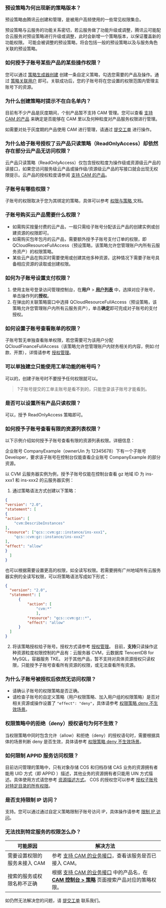 ### 预设策略为何出现新的策略版本？
预设策略由腾讯云创建和管理，是被用户高频使用的一些常见权限集合。

预设策略与云服务的功能关系密切，若云服务做了功能升级或调整，腾讯云可能配合云服务对预设策略进行升级或调整，此时会新增一个策略版本，以保证覆盖新的功能权限。
可能会被调整的预设策略，将会包括一般的预设策略以及与服务角色关联的预设策略。


### 如何授予子账号某些产品的某些操作权限？

您可以通过 [策略生成器创建](https://cloud.tencent.com/document/product/598/37739#.E6.8C.89.E7.AD.96.E7.95.A5.E7.94.9F.E6.88.90.E5.99.A8.E5.88.9B.E5.BB.BA) 创建一条自定义策略，勾选您需要的产品及操作。通过 [策略关联用户](https://cloud.tencent.com/document/product/598/10602#.E9.80.9A.E8.BF.87.E7.AD.96.E7.95.A5.E5.85.B3.E8.81.94.E7.94.A8.E6.88.B7.2F.E7.94.A8.E6.88.B7.E7.BB.84) 即可。关联成功后，您的子账号将在您设置的权限范围内管理主账号下的资源。



### 为什么创建策略时提示不在白名单内？
目前有不少产品是灰度期间，个别产品暂不支持 CAM 管理。您可以查看 [支持 CAM 的产品](https://cloud.tencent.com/document/product/598/10588) 来确定是否能够在 CAM 里以及何种粒度对产品服务权限进行管理。

如需要对处于灰度期的产品使用 CAM 进行管理，请通过 [提交工单](https://console.cloud.tencent.com/workorder/category) 进行操作。




### 为什么给子账号授权了云产品只读策略（ReadOnlyAccess）却依然存在部分云产品无访问权限？
云产品只读策略（ReadOnlyAccess）仅包含授权粒度为操作级或资源级云产品的读接口，如果您访问服务级云产品或操作级/资源级云产品的写接口就会出现无权限提示。云产品的授权粒度请参阅 [支持 CAM 的产品](https://cloud.tencent.com/document/product/598/10588)。

### 子账号有哪些权限？
子账号的权限取决于您为其绑定的策略，具体可以参考 [权限与策略 ](https://cloud.tencent.com/document/product/598/10600) 文档。


### 子账号购买云产品需要什么权限？
- 如需购买按量付费的云产品，一般只需给子账号分配该云产品的创建实例或创建资源的权限即可。
- 如需购买包年包月的云产品，需要额外授予子账号支付订单的权限，即 QCloudResourceFullAccess（预设策略，该策略允许您管理账户内所有云服务资产）的权限策略。
- 某些云产品在购买时需要使用或创建其他多种资源，这种情况下需要子账号具备相应资源的读取或创建权限。


### 如何为子账号设置支付权限？
1. 使用主账号登录访问管理控制台，在**用户** > **[用户列表](https://console.cloud.tencent.com/cam/overview)** 中，选择对应子账号，单击操作列的**授权**。
2. 在弹出的关联策略窗口中选择 QCloudResourceFullAccess（预设策略，该策略允许您管理账户内所有云服务资产），单击**确定**即可完成对子账号的支付授权。



### 如何设置子账号查看账单的权限？
子账号暂无单独查看账单权限，若您需要可为该用户分配 QCloudFinanceFullAccess（该策略允许您管理账户内财务相关的内容，例如:付款、开票），详情请参考 [授权管理](https://cloud.tencent.com/document/product/598/10602)。


### 可以单独建立只能使用工单功能的帐号吗？
可以的，创建子账号时不要授予任何权限就可以。
>?子账号提交的工单主账号是看不到的，只能登录该子账号才能看到。

### 是否可以设置所有产品只读权限？
可以，授予 ReadOnlyAccess 策略即可。


### 如何授予子账号查看有限的资源列表权限？

以下示例介绍如何授予子账号查看有限的资源列表权限。详细信息：

企业账号 CompanyExample（ownerUin 为 12345678）下有一个子账号 Developer，要求该子账号在控制台仅能查看企业账号 CompanyExample 的部分资源。

以 CVM 云服务器实例为例，授予子账号仅能在控制台查看 gz 地域 ID 为 ins-xxx1 和 ins-xxx2 的云服务器实例：

1. 通过策略语法方式创建以下策略：
```json
{
"version": "2.0",
"statement": [
{
"action": [
    "cvm:DescribeInstances"
],
"resource": ["qcs::cvm:gz::instance/ins-xxx1",
    "qcs::cvm:gz::instance/ins-xxx2"
],
"effect": "allow"
}
  ]
}
```
也可以根据需要设置更高的权限，如全读写权限。若需要拥有广州地域所有云服务器实例的全读写权限，可以将策略语法写成如下形式：
```json
{
  "version": "2.0",
  "statement": [
      {
          "action": [
              "cvm:*"
              ],
          "resource": "qcs::cvm:gz::*",
          "effect": "allow"
      }
  ]
}
```

2. 将该策略授权给子账号。授权方式请参考 [授权管理](https://cloud.tencent.com/document/product/598/10602)。
目前，**支持**只读操作这种资源粒度权限控制的产品有：云服务器 CVM，云数据库 TencentDB for MySQL，容器服务 TKE。
 对于其他产品，暂不支持对具体资源授权只读权限，只能授予子账号查看所有资源的权限，或无法查看所有资源。
 
 
 ### 为什么子账号被授权后依然无访问权限？
- 请确认子账号的权限策略是否正确。
- 请检查子账号的自定义策略（用户权限策略、加入用户组的权限策略）是否对相关资源或操作设置了 `"effect": "deny"`，具体请参考 [权限策略 deny 不生效场景](https://cloud.tencent.com/document/product/598/73561)。


### 权限策略中的拒绝（deny）授权语句为何不生效？
当权限策略中同时包含允许（allow）和拒绝（deny）的授权语句时，需要根据具体的场景判断 deny 是否生效，具体请参考 [权限策略 deny 不生效场景](https://cloud.tencent.com/document/product/598/73561)。

### 如何限制 APPID 服务访问权限？
目前访问管理的策略中，只有对象存储 COS 和归档存储 CAS 业务的资源拥有者能用 UID 方式（即 APPID ）描述，其他业务的资源拥有者只能用 UIN 方式描述。具体使用方式请您参考 [资源描述方式](https://cloud.tencent.com/document/product/598/10606#.E5.85.AD.E6.AE.B5.E5.BC.8F)。
COS 的授权您可以参考 [授权子账号对特定目录的所有权限](https://cloud.tencent.com/document/product/598/11084)。

### 是否支持限制 IP 访问？
支持。您可以通过通过自定义策略限制子账号访问 IP，具体操作请参考 [限制 IP 访问](https://cloud.tencent.com/document/product/598/38037)。 

 
 ### 无法找到特定服务的权限怎么办？
| 可能原因 | 解决方法 | 
|---------|---------|
| 需要设置权限的服务未接入 CAM | 参考 [支持 CAM 的业务接口](https://cloud.tencent.com/document/product/598/67350)，查看该服务是否已接入 CAM。|
| 搜索的服务或权限名称不正确 | 根据 [支持 CAM 的业务接口](https://cloud.tencent.com/document/product/598/67350) 中的产品名，在 **[CAM 控制台 > 策略](https://console.cloud.tencent.com/cam/policy)** 页面搜索产品对应的策略权限。 |

如仍然无法解决您的问题，请 [提交工单](https://console.cloud.tencent.com/workorder/category) 联系我们。
